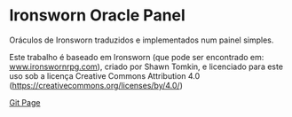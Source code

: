 # Ironsworn Oracle Panel

Oráculos de Ironsworn traduzidos e implementados num painel simples.

Este trabalho é baseado em Ironsworn (que pode ser encontrado em: www.ironswornrpg.com), criado por Shawn Tomkin, e licenciado para este uso sob a licença Creative Commons Attribution 4.0 (https://creativecommons.org/licenses/by/4.0/) 

[Git Page](https://sergiosjs.github.io/ironsworn_oracle/)
